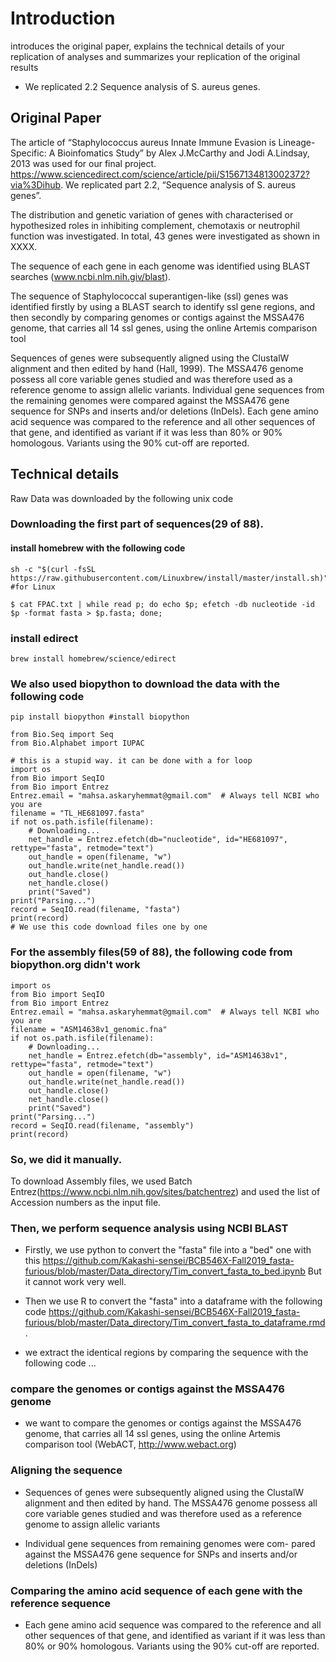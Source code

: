 # Introduction
introduces the original paper, explains the technical details of your replication of analyses and summarizes your replication of the original results

* We replicated 2.2 Sequence analysis of S. aureus genes.

## Original Paper

The article of “Staphylococcus aureus Innate Immune Evasion is Lineage-Specific: A Bioinfomatics Study” by Alex J.McCarthy and Jodi A.Lindsay, 2013 was used for our final project. https://www.sciencedirect.com/science/article/pii/S1567134813002372?via%3Dihub. We replicated part 2.2, “Sequence analysis of S. aureus genes”.

The distribution and genetic variation of genes with characterised or hypothesized roles in inhibiting complement, chemotaxis or neutrophil function was investigated. In total, 43 genes were investigated as shown in XXXX.

The sequence of each gene in each genome was identified using BLAST searches (www.ncbi.nlm.nih.giv/blast).

The sequence of Staphylococcal superantigen-like (ssl) genes was identified firstly by using a BLAST search to identify ssl gene regions, and then secondly by comparing genomes or contigs against the MSSA476 genome, that carries all 14 ssl genes, using the online Artemis comparison tool

Sequences of genes were subsequently aligned using the ClustalW alignment and then edited by hand (Hall, 1999). The MSSA476 genome possess all core variable genes studied and was therefore used as a reference genome to assign allelic variants. Individual gene sequences from the remaining genomes were compared against the MSSA476 gene sequence for SNPs and inserts and/or deletions (InDels). Each gene amino acid sequence was compared to the reference and all other sequences of that gene, and identified as variant if it was less than 80% or 90% homologous. Variants using the 90% cut-off are reported.

## Technical details

Raw Data was downloaded by the following unix code


### Downloading the first part of sequences(29 of 88). 


#### install homebrew with the following code
```
sh -c "$(curl -fsSL https://raw.githubusercontent.com/Linuxbrew/install/master/install.sh)" #for Linux
```

```
$ cat FPAC.txt | while read p; do echo $p; efetch -db nucleotide -id $p -format fasta > $p.fasta; done;
```
### install edirect

```
brew install homebrew/science/edirect
```


### We also used biopython to download the data with the following code

```
pip install biopython #install biopython
```

```
from Bio.Seq import Seq
from Bio.Alphabet import IUPAC
```



```
# this is a stupid way. it can be done with a for loop
import os
from Bio import SeqIO
from Bio import Entrez
Entrez.email = "mahsa.askaryhemmat@gmail.com"  # Always tell NCBI who you are
filename = "TL_HE681097.fasta"
if not os.path.isfile(filename):
    # Downloading...
    net_handle = Entrez.efetch(db="nucleotide", id="HE681097", rettype="fasta", retmode="text")
    out_handle = open(filename, "w")
    out_handle.write(net_handle.read())
    out_handle.close()
    net_handle.close()
    print("Saved")
print("Parsing...")
record = SeqIO.read(filename, "fasta")
print(record)
# We use this code download files one by one
```

### For the assembly files(59 of 88), the following code from biopython.org didn't work

```
import os
from Bio import SeqIO
from Bio import Entrez
Entrez.email = "mahsa.askaryhemmat@gmail.com"  # Always tell NCBI who you are
filename = "ASM14638v1_genomic.fna"
if not os.path.isfile(filename):
    # Downloading...
    net_handle = Entrez.efetch(db="assembly", id="ASM14638v1", rettype="fasta", retmode="text")
    out_handle = open(filename, "w")
    out_handle.write(net_handle.read())
    out_handle.close()
    net_handle.close()
    print("Saved")
print("Parsing...")
record = SeqIO.read(filename, "assembly")
print(record)
```

### So, we did it manually. 

To download Assembly files, we used Batch Entrez(https://www.ncbi.nlm.nih.gov/sites/batchentrez) and used the list of Accession numbers as the input file.

### Then, we perform sequence analysis using NCBI BLAST 

* Firstly, we use python to convert the "fasta" file into a "bed" one with this https://github.com/Kakashi-sensei/BCB546X-Fall2019_fasta-furious/blob/master/Data_directory/Tim_convert_fasta_to_bed.ipynb
But it cannot work very well.


* Then we use R to convert the "fasta" into a dataframe with the following code https://github.com/Kakashi-sensei/BCB546X-Fall2019_fasta-furious/blob/master/Data_directory/Tim_convert_fasta_to_dataframe.rmd.

* we extract the identical regions by comparing the sequence with the following code ...

###  compare the genomes or contigs against the MSSA476 genome
* we want to compare the genomes or contigs against the MSSA476 genome, that carries all 14 ssl genes, using the online Artemis comparison tool (WebACT, http://www.webact.org)

### Aligning the sequence
* Sequences of genes were subsequently aligned using the ClustalW alignment and then edited by hand. The MSSA476 genome possess all core variable genes studied and was therefore used as a reference genome to assign allelic variants

* Individual gene sequences from remaining genomes were com- pared against the MSSA476 gene sequence for SNPs and inserts and/or deletions (InDels)

### Comparing the amino acid sequence of each gene with the reference sequence
* Each gene amino acid sequence was compared to the reference and all other sequences of that gene, and identified as variant if it was less than 80% or 90% homologous. Variants using the 90% cut-off are reported.



